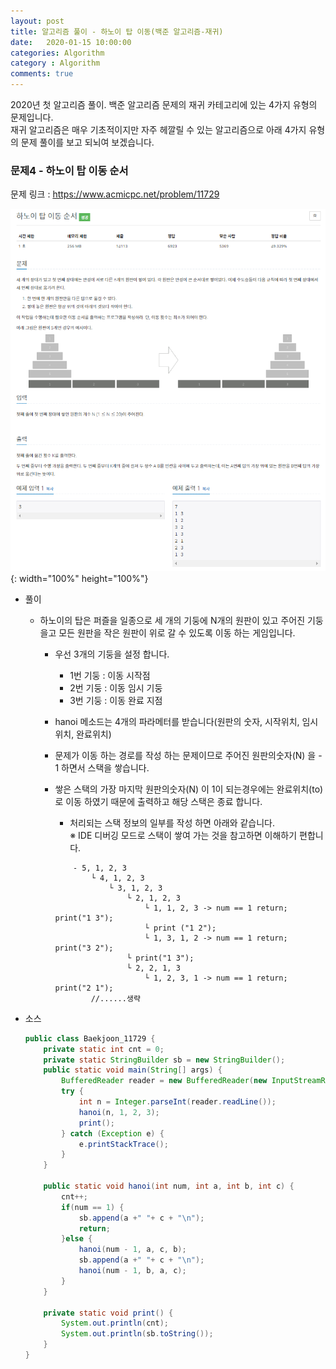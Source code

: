```yaml
---
layout: post
title: 알고리즘 풀이 - 하노이 탑 이동(백준 알고리즘-재귀)
date:   2020-01-15 10:00:00
categories: Algorithm
category : Algorithm
comments: true 
---
```


2020년 첫 알고리즘 풀이. 백준 알고리즘 문제의 재귀 카테고리에 있는 4가지 유형의 문제입니다.  
재귀 알고리즘은 매우 기초적이지만 자주 헤깔릴 수 있는 알고리즘으로 아래 4가지 유형의 문제 풀이를 보고 되뇌여 보겠습니다.

### 문제4 - 하노이 탑 이동 순서

문제 링크 : <https://www.acmicpc.net/problem/11729>

![하노이 탑 이동 순서](/img/algorithm/baekjoon_11729.png){: width="100%" height="100%"}

- 풀이

    - 하노이의 탑은 퍼즐을 일종으로 세 개의 기둥에 N개의 원판이 있고 주어진 기둥을고 모든 원판을 작은 원판이 위로 갈 수 있도록 이동 하는 게임입니다.
    
        - 우선 3개의 기둥을 설정 합니다.
        
            - 1번 기둥 : 이동 시작점
            - 2번 기둥 : 이동 임시 기둥
            - 3번 기둥 : 이동 완료 지점

        - hanoi 메소드는 4개의 파라메터를 받습니다(원판의 숫자, 시작위치, 임시위치, 완료위치)
        
        - 문제가 이동 하는 경로를 작성 하는 문제이므로 주어진 원판의숫자(N) 을 - 1 하면서 스택을 쌓습니다.
        
        - 쌓은 스택의 가장 마지막 원판의숫자(N) 이 1이 되는경우에는 완료위치(to) 로 이동 하였기 때문에 출력하고 해당 스택은 종료 합니다.  
        
            - 처리되는 스택 정보의 일부를 작성 하면 아래와 같습니다.   
            ※ IDE 디버깅 모드로 스택이 쌓여 가는 것을 참고하면 이해하기 편합니다.
            
            ```text
                - 5, 1, 2, 3  
                    └ 4, 1, 2, 3  
                        └ 3, 1, 2, 3  
                            └ 2, 1, 2, 3  
                                └ 1, 1, 2, 3 -> num == 1 return; print("1 3");  
                                └ print ("1 2");  
                                └ 1, 3, 1, 2 -> num == 1 return; print("3 2");  
                            └ print("1 3");  
                            └ 2, 2, 1, 3  
                                └ 1, 2, 3, 1 -> num == 1 return; print("2 1");  
                    //......생략
            ```  
    
- 소스

    ```java
    public class Baekjoon_11729 {
        private static int cnt = 0;
        private static StringBuilder sb = new StringBuilder();
    	public static void main(String[] args) {
    		BufferedReader reader = new BufferedReader(new InputStreamReader(System.in));
    		try {
    			int n = Integer.parseInt(reader.readLine());
    			hanoi(n, 1, 2, 3);
    			print();
    		} catch (Exception e) {
    			e.printStackTrace();
    		}
    	}
    
    	public static void hanoi(int num, int a, int b, int c) {
    		cnt++;
    		if(num == 1) {
    			sb.append(a +" "+ c + "\n");
    			return;
    		}else {
    			hanoi(num - 1, a, c, b);
    			sb.append(a +" "+ c + "\n");
    			hanoi(num - 1, b, a, c);
    		}
    	}
  
    	private static void print() {
            System.out.println(cnt);
            System.out.println(sb.toString());
        }
    }
    ```